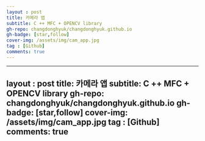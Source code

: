 ```yaml
---
layout : post
title: 카메라 앱
subtitle: C ++ MFC + OPENCV library
gh-repo: changdonghyuk/changdonghyuk.github.io
gh-badge: [star,follow]
cover-img: /assets/img/cam_app.jpg
tag : [Github]
comments: true
---
```

 
---
layout : post
title: 카메라 앱
subtitle: C ++ MFC + OPENCV library
gh-repo: changdonghyuk/changdonghyuk.github.io
gh-badge: [star,follow]
cover-img: /assets/img/cam_app.jpg
tag : [Github]
comments: true
---
 
